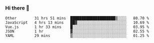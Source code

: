 ### Hi there 👋

<!--
**Hundeklemmen/Hundeklemmen** is a ✨ _special_ ✨ repository because its `README.md` (this file) appears on your GitHub profile.

Here are some ideas to get you started:

- 🔭 I’m currently working on ...
- 🌱 I’m currently learning ...
- 👯 I’m looking to collaborate on ...
- 🤔 I’m looking for help with ...
- 💬 Ask me about ...
- 📫 How to reach me: ...
- 😄 Pronouns: ...
- ⚡ Fun fact: ...
-->
<!--START_SECTION:waka-->
```text
Other        31 hrs 51 mins  ████████████████████▒░░░░   80.70 % 
JavaScript   4 hrs 13 mins   ██▓░░░░░░░░░░░░░░░░░░░░░░   10.69 % 
Vue.js       1 hr 33 mins    █░░░░░░░░░░░░░░░░░░░░░░░░   03.95 % 
JSON         1 hr            ▓░░░░░░░░░░░░░░░░░░░░░░░░   02.55 % 
YAML         29 mins         ▒░░░░░░░░░░░░░░░░░░░░░░░░   01.25 % 
```
<!--END_SECTION:waka-->
